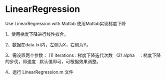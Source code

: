 # LinearRegression
Use LinearRegression with Matlab
使用Matlab实现梯度下降

1、使用梯度下降进行线性拟合。

2、数据在data.txt内，左侧为X，右侧为Y。

3、需设置两个参数：
   (1) iterations : 梯度下降迭代次数
   (2) alpha      : 梯度下降的步伐，即速度
   默认值即可，可根据效果调整。
   
4、运行 LinearRegression.m 文件

